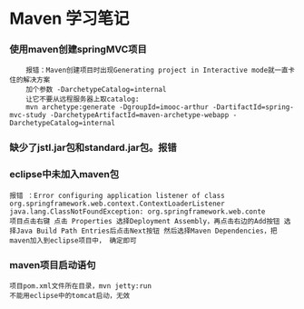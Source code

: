# Maven 学习笔记

### 使用maven创建springMVC项目
```
	报错：Maven创建项目时出现Generating project in Interactive mode就一直卡住的解决方案
	加个参数 -DarchetypeCatalog=internal
	让它不要从远程服务器上取catalog:
	mvn archetype:generate -DgroupId=imooc-arthur -DartifactId=spring-mvc-study -DarchetypeArtifactId=maven-archetype-webapp -DarchetypeCatalog=internal
```

### 缺少了jstl.jar包和standard.jar包。报错	

### eclipse中未加入maven包
	报错 ：Error configuring application listener of class org.springframework.web.context.ContextLoaderListener java.lang.ClassNotFoundException: org.springframework.web.conte
	项目点击右键 点击 Properties 选择Deployment Assembly，再点击右边的Add按钮 选择Java Build Path Entries后点击Next按钮 然后选择Maven Dependencies，把maven加入到eclipse项目中， 确定即可


### maven项目启动语句
	项目pom.xml文件所在目录，mvn jetty:run
	不能用eclipse中的tomcat启动，无效

